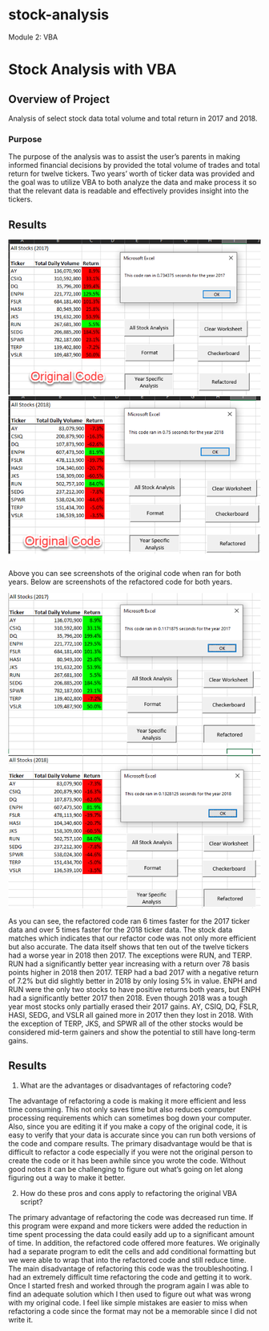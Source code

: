# stock-analysis

Module 2: VBA

# Stock Analysis with VBA

## Overview of Project

Analysis of select stock data total volume and total return in 2017 and 2018.

### Purpose

The purpose of the analysis was to assist the user’s parents in making informed financial decisions by provided the total volume of trades and total return for twelve tickers. Two years’ worth of ticker data was provided and the goal was to utilize VBA to both analyze the data and make process it so that the relevant data is readable and effectively provides insight into the tickers.

## Results
![Screenshot](https://github.com/gonzalesbarrett/stock-analysis/blob/main/Original%20Code%202017.png)
![Screenshot](https://github.com/gonzalesbarrett/stock-analysis/blob/main/Original%20Code%202018.png)

Above you can see screenshots of the original code when ran for both years. Below are screenshots of the refactored code for both years.

![Screenshot](https://github.com/gonzalesbarrett/stock-analysis/blob/main/VBA_Challenge_2017.png)
![Screenshot](https://github.com/gonzalesbarrett/stock-analysis/blob/main/VBA_Challenge_2018.png)

As you can see, the refactored code ran 6 times faster for the 2017 ticker data and over 5 times faster for the 2018 ticker data. The stock data matches which indicates that our refactor code was not only more efficient but also accurate.
The data itself shows that ten out of the twelve tickers had a worse year in 2018 then 2017. The exceptions were RUN, and TERP. RUN had a significantly better year increasing with a return over 78 basis points higher in 2018 then 2017. TERP had a bad 2017 with a negative return of 7.2% but did slightly better in 2018 by only losing 5% in value. ENPH and RUN were the only two stocks to have positive returns both years, but ENPH had a significantly better 2017 then 2018. Even though 2018 was a tough year most stocks only partially erased their 2017 gains. AY, CSIQ, DQ, FSLR, HASI, SEDG, and VSLR all gained more in 2017 then they lost in 2018. With the exception of TERP, JKS, and SPWR all of the other stocks would be considered mid-term gainers and show the potential to still have long-term gains.

## Results
1.	What are the advantages or disadvantages of refactoring code?

The advantage of refactoring a code is making it more efficient and less time consuming. This not only saves time but also reduces computer processing requirements which can sometimes bog down your computer. Also, since you are editing it if you make a copy of the original code, it is easy to verify that your data is accurate since you can run both versions of the code and compare results. The primary disadvantage would be that is difficult to refactor a code especially if you were not the original person to create the code or it has been awhile since you wrote the code. Without good notes it can be challenging to figure out what’s going on let along figuring out a way to make it better.

2.	How do these pros and cons apply to refactoring the original VBA script?

The primary advantage of refactoring the code was decreased run time. If this program were expand and more tickers were added the reduction in time spent processing the data could easily add up to a significant amount of time. In addition, the refactored code offered more features. We originally had a separate program to edit the cells and add conditional formatting but we were able to wrap that into the refactored code and still reduce time. The main disadvantage of refactoring this code was the troubleshooting. I had an extremely difficult time refactoring the code and getting it to work. Once I started fresh and worked through the program again I was able to find an adequate solution which I then used to figure out what was wrong with my original code. I feel like simple mistakes are easier to miss when refactoring a code since the format may not be a memorable since I did not write it.
